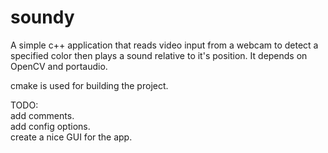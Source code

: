 soundy
======

A simple c++ application that reads video input from a webcam to detect a specified color then plays a sound relative to it's position.
It depends on OpenCV and portaudio.

cmake is used for building the project.

TODO: <br>
add comments. <br>
add config options. <br>
create a nice GUI for the app.
